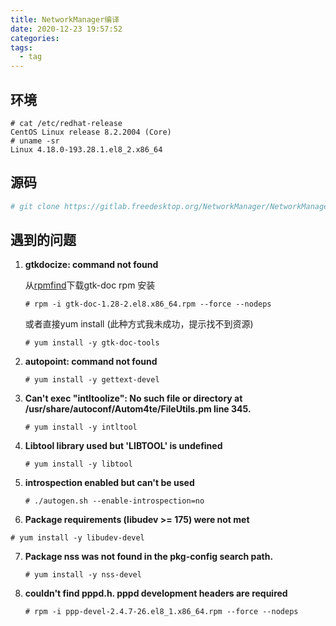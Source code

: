 ```yaml
---
title: NetworkManager编译
date: 2020-12-23 19:57:52
categories:
tags:
  - tag
---
```


<!--more-->



## 环境

```shell
# cat /etc/redhat-release
CentOS Linux release 8.2.2004 (Core)
# uname -sr
Linux 4.18.0-193.28.1.el8_2.x86_64
```



## 源码

```sh
# git clone https://gitlab.freedesktop.org/NetworkManager/NetworkManager.git
```



## 遇到的问题

1. **gtkdocize: command not found**

   从[rpmfind](https://rpmfind.net/linux/rpm2html/search.php?query=gtk-doc)下载gtk-doc rpm 安装

   ```shell
   # rpm -i gtk-doc-1.28-2.el8.x86_64.rpm --force --nodeps
   ```

   或者直接yum install (此种方式我未成功，提示找不到资源)

   ```shell
   # yum install -y gtk-doc-tools
   ```

2. **autopoint: command not found**

   ```shell
   # yum install -y gettext-devel
   ```

3. **Can't exec "intltoolize": No such file or directory at /usr/share/autoconf/Autom4te/FileUtils.pm line 345.**

   ```shell
   # yum install -y intltool
   ```

4. **Libtool library used but 'LIBTOOL' is undefined**

   ```shell
   # yum install -y libtool
   ```

5. **introspection enabled but can't be used**

   ```shell
   # ./autogen.sh --enable-introspection=no
   ```

6.  **Package requirements (libudev >= 175) were not met**

   ```shell
   # yum install -y libudev-devel
   ```

7. **Package nss was not found in the pkg-config search path.**

   ```shell
   # yum install -y nss-devel
   ```

8. **couldn't find pppd.h. pppd development headers are required**

   ```shell
   # rpm -i ppp-devel-2.4.7-26.el8_1.x86_64.rpm --force --nodeps
   ```

